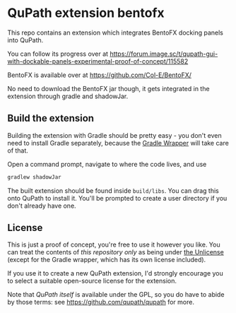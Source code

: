 # QuPath extension bentofx

This repo contains an extension which integrates BentoFX docking panels into QuPath.

You can follow its progress over at https://forum.image.sc/t/qupath-gui-with-dockable-panels-experimental-proof-of-concept/115582

BentoFX is available over at https://github.com/Col-E/BentoFX/

No need to download the BentoFX jar though, it gets integrated in the extension through gradle and shadowJar.

## Build the extension

Building the extension with Gradle should be pretty easy - you don't even need to install Gradle separately, because the 
[Gradle Wrapper](https://docs.gradle.org/current/userguide/gradle_wrapper.html) will take care of that.

Open a command prompt, navigate to where the code lives, and use
```bash
gradlew shadowJar
```

The built extension should be found inside `build/libs`.
You can drag this onto QuPath to install it.
You'll be prompted to create a user directory if you don't already have one.

## License

This is just a proof of concept, you're free to use it however you like.
You can treat the contents of *this repository only* as being under [the Unlicense](https://unlicense.org) (except for the Gradle wrapper, which has its own license included).

If you use it to create a new QuPath extension, I'd strongly encourage you to select a suitable open-source license for the extension.

Note that *QuPath itself* is available under the GPL, so you do have to abide by those terms: see https://github.com/qupath/qupath for more.

